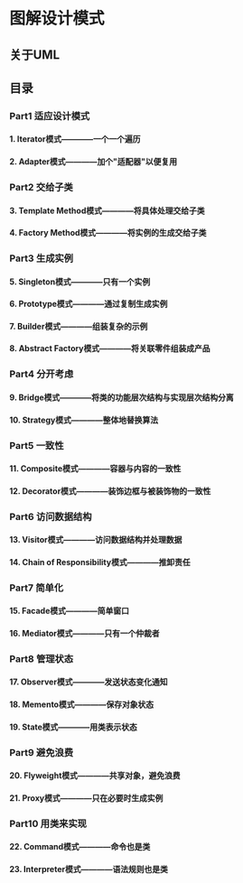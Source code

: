 # 图解设计模式

## 关于UML


## 目录

### Part1 适应设计模式
#### 1. Iterator模式————一个一个遍历
#### 2. Adapter模式————加个"适配器"以便复用

### Part2 交给子类
#### 3. Template Method模式————将具体处理交给子类
#### 4. Factory Method模式————将实例的生成交给子类

### Part3 生成实例
#### 5. Singleton模式————只有一个实例
#### 6. Prototype模式————通过复制生成实例
#### 7. Builder模式————组装复杂的示例
#### 8. Abstract Factory模式————将关联零件组装成产品

### Part4 分开考虑
#### 9. Bridge模式————将类的功能层次结构与实现层次结构分离
#### 10. Strategy模式————整体地替换算法

### Part5 一致性
#### 11. Composite模式————容器与内容的一致性
#### 12. Decorator模式————装饰边框与被装饰物的一致性

### Part6 访问数据结构
#### 13. Visitor模式————访问数据结构并处理数据
#### 14. Chain of Responsibility模式————推卸责任

### Part7 简单化
#### 15. Facade模式————简单窗口
#### 16. Mediator模式————只有一个仲裁者

### Part8 管理状态
#### 17. Observer模式————发送状态变化通知
#### 18. Memento模式————保存对象状态
#### 19. State模式————用类表示状态

### Part9 避免浪费
#### 20. Flyweight模式————共享对象，避免浪费
#### 21. Proxy模式————只在必要时生成实例

### Part10 用类来实现
#### 22. Command模式————命令也是类
#### 23. Interpreter模式————语法规则也是类